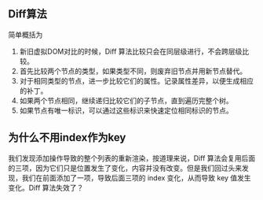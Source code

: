 
## Diff算法

简单概括为

1. 新旧虚拟DOM对比的时候，Diff 算法比较只会在同层级进行，不会跨层级比较。
2. 首先比较两个节点的类型，如果类型不同，则废弃旧节点并用新节点替代。
3. 对于相同类型的节点，进一步比较它们的属性。记录属性差异，以便生成相应的补丁。
4. 如果两个节点相同，继续递归比较它们的子节点，直到遍历完整个树。
5. 如果节点有唯一标识，可以通过这些标识来快速定位相同标识的节点。


## 为什么不用index作为key


我们发现添加操作导致的整个列表的重新渲染，按道理来说，Diff 算法会复用后面的三项，因为它们只是位置发生了变化，内容并没有改变。但是我们回过头来发现，我们在前面添加了一项，导致后面三项的 index 变化，从而导致 key 值发生变化。Diff 算法失效了？


